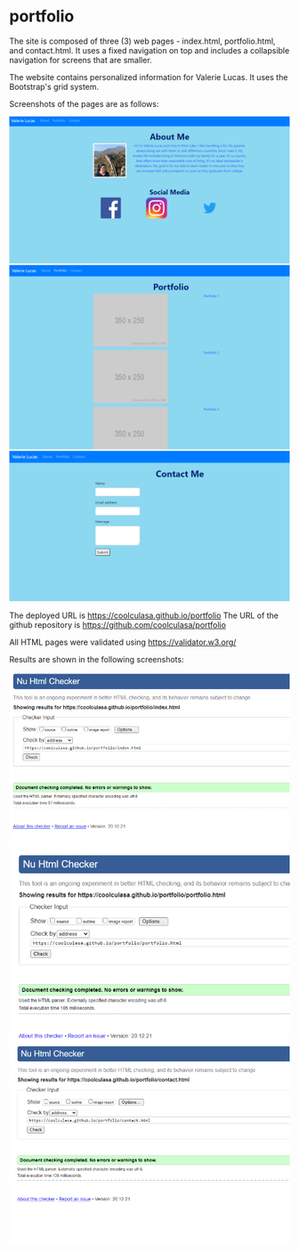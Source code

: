 # portfolio

The site is composed of three (3) web pages - index.html, portfolio.html, and contact.html. It uses a fixed navigation on top and includes a collapsible navigation for screens that are smaller. 

The website contains personalized information for Valerie Lucas. It uses the Bootstrap's grid system.

Screenshots of the pages are as follows:

![ScreenShot](/Screenshots/about.png)
![ScreenShot](/Screenshots/portfolio.PNG)
![ScreenShot](/Screenshots/contact.PNG)
 
The deployed URL is https://coolculasa.github.io/portfolio
The URL of the github repository is https://github.com/coolculasa/portfolio

All HTML pages were validated using https://validator.w3.org/

Results are shown in the following screenshots:

![ScreenShot](/Screenshots/checkindex.png)
![ScreenShot](/Screenshots/checkportfolio.png)
![ScreenShot](/Screenshots/checkcontact.png)